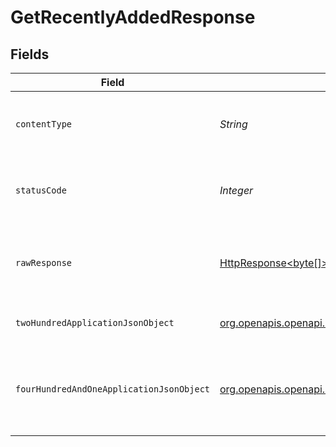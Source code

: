 # GetRecentlyAddedResponse


## Fields

| Field                                                                                                                                        | Type                                                                                                                                         | Required                                                                                                                                     | Description                                                                                                                                  |
| -------------------------------------------------------------------------------------------------------------------------------------------- | -------------------------------------------------------------------------------------------------------------------------------------------- | -------------------------------------------------------------------------------------------------------------------------------------------- | -------------------------------------------------------------------------------------------------------------------------------------------- |
| `contentType`                                                                                                                                | *String*                                                                                                                                     | :heavy_check_mark:                                                                                                                           | HTTP response content type for this operation                                                                                                |
| `statusCode`                                                                                                                                 | *Integer*                                                                                                                                    | :heavy_check_mark:                                                                                                                           | HTTP response status code for this operation                                                                                                 |
| `rawResponse`                                                                                                                                | [HttpResponse<byte[]>](https://docs.oracle.com/en/java/javase/11/docs/api/java.net.http/java/net/http/HttpResponse.html)                     | :heavy_check_mark:                                                                                                                           | Raw HTTP response; suitable for custom response parsing                                                                                      |
| `twoHundredApplicationJsonObject`                                                                                                            | [org.openapis.openapi.models.operations.GetRecentlyAddedResponseBody](../../models/operations/GetRecentlyAddedResponseBody.md)               | :heavy_minus_sign:                                                                                                                           | The recently added content                                                                                                                   |
| `fourHundredAndOneApplicationJsonObject`                                                                                                     | [org.openapis.openapi.models.operations.GetRecentlyAddedLibraryResponseBody](../../models/operations/GetRecentlyAddedLibraryResponseBody.md) | :heavy_minus_sign:                                                                                                                           | Unauthorized - Returned if the X-Plex-Token is missing from the header or query.                                                             |